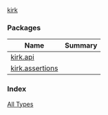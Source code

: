 [kirk](./index.md)

### Packages

| Name | Summary |
|---|---|
| [kirk.api](kirk.api/index.md) |  |
| [kirk.assertions](kirk.assertions/index.md) |  |

### Index

[All Types](alltypes/index.md)